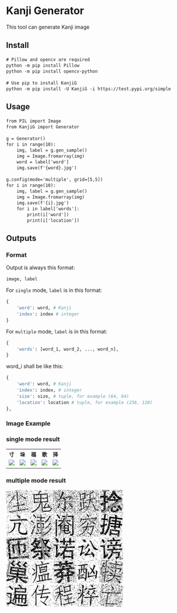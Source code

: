 # Kanji Generator
This tool can generate Kanji image 
## Install
```shell
# Pillow and opencv are required
python -m pip install Pillow
python -m pip install opencv-python

# Use pip to install KanjiG
python -m pip install -U KanjiG -i https://test.pypi.org/simple 
```

## Usage
```python3
from PIL import Image
from KanjiG import Generator

g = Generator()
for i in range(10):
    img, label = g.gen_sample()
    img = Image.fromarray(img)
    word = label['word']
    img.save(f'{word}.jpg')

g.config(mode='multiple', grid=[5,5])
for i in range(10):
    img, label = g.gen_sample()
    img = Image.fromarray(img)
    img.save(f'{i}.jpg')
    for i in label['words']:
        print(i['word'])
        print(i['location'])
```

## Outputs
### Format
Output is always this format:
```python
image, label
```
For `single` mode, `label` is in this format:
```python
{
    'word': word, # Kanji
    'index': index # integer
}
```

For `multiple` mode, `label` is in this format:
```python
{
    'words': [word_1, word_2, ..., word_n],
}
```
word_i shall be like this:
```python
{
    'word': word, # Kanji
    'index': index, # integer
    'size': size, # tuple, for example (64, 64)
    'location': location # tuple, for example (256, 128)
},
```

### Image Example
<h3>single mode result</h3>
<table style="width:70%;text-align:center">
  <tr>
    <th colspan="" width=20% style="text-align:center">寸</th>
    <th style="text-align:center">垛</th>
    <th style="text-align:center">福</th>
    <th style="text-align:center">歌</th>
    <th style="text-align:center">择</th>
  </tr>
  <tr>
    <td><img src="./doc/single/寸.jpg" width=90% /></td>
    <td><img src="./doc/single/垛.jpg" width=90% /></td>
    <td><img src="./doc/single/福.jpg" width=90% /></td>
    <td><img src="./doc/single/歌.jpg" width=90% /></td>
    <td><img src="./doc/single/择.jpg" width=90% /></td>
  </tr>
</table>

<h3>multiple mode result</h3>
<img src="./doc/multiple/0.jpg">
